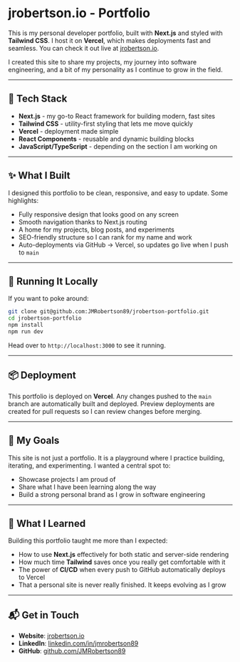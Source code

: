 # jrobertson.io - Portfolio

This is my personal developer portfolio, built with **Next.js** and styled with **Tailwind CSS**. I host it on **Vercel**, which makes deployments fast and seamless. You can check it out live at [jrobertson.io](https://jrobertson.io).

I created this site to share my projects, my journey into software engineering, and a bit of my personality as I continue to grow in the field.

---

## 🚀 Tech Stack

- **Next.js** - my go-to React framework for building modern, fast sites  
- **Tailwind CSS** - utility-first styling that lets me move quickly  
- **Vercel** - deployment made simple  
- **React Components** - reusable and dynamic building blocks  
- **JavaScript/TypeScript** - depending on the section I am working on  

---

## ✨ What I Built

I designed this portfolio to be clean, responsive, and easy to update. Some highlights:

- Fully responsive design that looks good on any screen  
- Smooth navigation thanks to Next.js routing  
- A home for my projects, blog posts, and experiments  
- SEO-friendly structure so I can rank for my name and work  
- Auto-deployments via GitHub -> Vercel, so updates go live when I push to `main`  

---

## 📂 Running It Locally

If you want to poke around:

~~~bash
git clone git@github.com:JMRobertson89/jrobertson-portfolio.git
cd jrobertson-portfolio
npm install
npm run dev
~~~

Head over to `http://localhost:3000` to see it running.

---

## 📦 Deployment

This portfolio is deployed on **Vercel**. Any changes pushed to the `main` branch are automatically built and deployed. Preview deployments are created for pull requests so I can review changes before merging.

---

## 🎯 My Goals

This site is not just a portfolio. It is a playground where I practice building, iterating, and experimenting. I wanted a central spot to:

- Showcase projects I am proud of  
- Share what I have been learning along the way  
- Build a strong personal brand as I grow in software engineering  

---

## 📝 What I Learned

Building this portfolio taught me more than I expected:

- How to use **Next.js** effectively for both static and server-side rendering  
- How much time **Tailwind** saves once you really get comfortable with it  
- The power of **CI/CD** when every push to GitHub automatically deploys to Vercel   
- That a personal site is never really finished. It keeps evolving as I grow  

---

## 📬 Get in Touch

- **Website**: [jrobertson.io](https://jrobertson.io)  
- **LinkedIn**: [linkedin.com/in/jmrobertson89](https://linkedin.com/in/jmrobertson89)  
- **GitHub**: [github.com/JMRobertson89](https://github.com/JMRobertson89)
